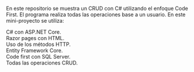 En este repositorio se muestra un CRUD con C# utilizando el enfoque Code First. El programa realiza todas las operaciones base a un usuario. En este mini-proyecto se utiliza:


C# con ASP.NET Core.     
Razor pages con HTML.    
Uso de los métodos HTTP.    
Entity Framework Core.   
Code first con SQL Server.    
Todas las operaciones CRUD.   


